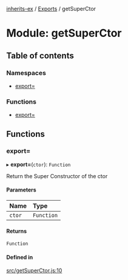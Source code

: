[inherits-ex](../README.md) / [Exports](../modules.md) / getSuperCtor

# Module: getSuperCtor

## Table of contents

### Namespaces

- [export&#x3D;](getSuperCtor.export_.md)

### Functions

- [export&#x3D;](getSuperCtor.md#export&#x3D;)

## Functions

### export&#x3D;

▸ **export=**(`ctor`): `Function`

Return the Super Constructor of the ctor

#### Parameters

| Name | Type |
| :------ | :------ |
| `ctor` | `Function` |

#### Returns

`Function`

#### Defined in

[src/getSuperCtor.js:10](https://github.com/snowyu/inherits-ex.js/blob/5942071/src/getSuperCtor.js#L10)
